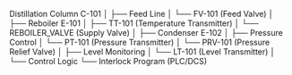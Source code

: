 Distillation Column C-101
│
├── Feed Line
│   └── FV-101 (Feed Valve)
│
├── Reboiler E-101
│   ├── TT-101 (Temperature Transmitter)
│   └── REBOILER_VALVE (Supply Valve)
│
├── Condenser E-102
│
├── Pressure Control
│   └── PT-101 (Pressure Transmitter)
│   └── PRV-101 (Pressure Relief Valve)
│
├── Level Monitoring
│   └── LT-101 (Level Transmitter)
│
└── Control Logic
    └── Interlock Program (PLC/DCS)
